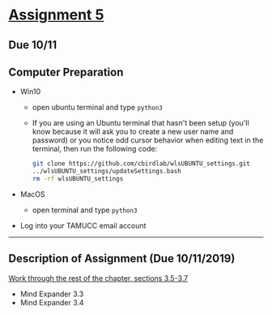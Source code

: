 # [Assignment 5](https://classroom.github.com/a/KHxwEJxn)

## Due 10/11

## Computer Preparation
* Win10
	* open ubuntu terminal and type `python3`

	* If you are using an Ubuntu terminal that hasn't been setup (you'll know because it will ask you to create a new user name and password) or you notice odd cursor behavior when editing text in the terminal, then run the following code:
		```bash
		git clone https://github.com/cbirdlab/wlsUBUNTU_settings.git
		../wlsUBUNTU_settings/updateSettings.bash
		rm -rf wlsUBUNTU_settings
		```
* MacOS
	* open terminal and type `python3`

* Log into your TAMUCC email account

___

## Description of Assignment (Due 10/11/2019)
[Work through the rest of the chapter, sections 3.5-3.7](https://classroom.github.com/a/hAEY-izo)
* Mind Expander 3.3
* Mind Expander 3.4
